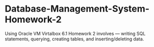 # Database-Management-System-Homework-2
Using Oracle VM Virtalbox 6.1 
Homework 2 involves — writing SQL statements, querying, creating tables, and inserting/deleting data.
